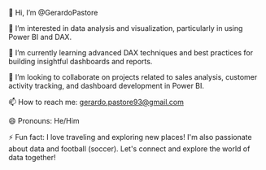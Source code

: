 👋 Hi, I’m @GerardoPastore

👀 I’m interested in data analysis and visualization, particularly in using Power BI and DAX.

🌱 I’m currently learning advanced DAX techniques and best practices for building insightful dashboards and reports.

💼 I’m looking to collaborate on projects related to sales analysis, customer activity tracking, and dashboard development in Power BI.

📫 How to reach me: gerardo.pastore93@gmail.com

😄 Pronouns: He/Him

⚡ Fun fact: I love traveling and exploring new places! I'm also passionate about data and football (soccer). Let's connect and explore the world of data together!
